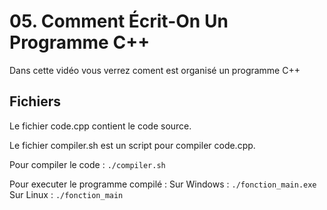 # 05. Comment Écrit-On Un Programme C++

Dans cette vidéo vous verrez coment est organisé un programme C++


## Fichiers

Le fichier code.cpp contient le code source.

Le fichier compiler.sh est un script pour compiler code.cpp.


Pour compiler le code :
`./compiler.sh`

Pour executer le programme compilé :
Sur Windows :
`./fonction_main.exe`
Sur Linux :
`./fonction_main`

